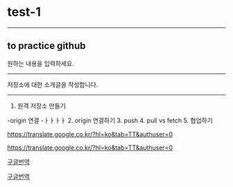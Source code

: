 # test-1
---
to practice github
--------------------
원하는 내용을 입력하세요.
- - -
저장소에 대한 소개글을 작성합니다.
***
1. 원격 저장소 만들기

-origin  연결
  -ㅏㅏㅏㅏ
2. origin 연결하기
3. push
4. pull vs fetch
5. 협업하기

https://translate.google.co.kr/?hl=ko&tab=TT&authuser=0

<https://translate.google.co.kr/?hl=ko&tab=TT&authuser=0>

[구글번역](https://translate.google.co.kr/?hl=ko&tab=TT&authuser=0)

[구글번역](https://translate.google.co.kr/?hl=ko&tab=TT&authuser=0,"연습중")
